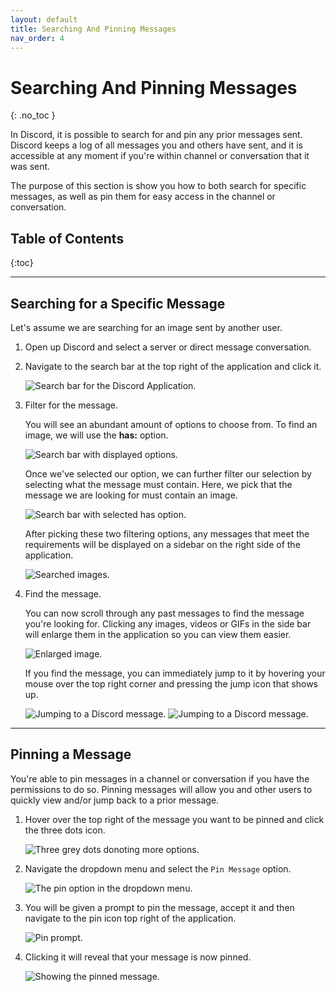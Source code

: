 ```yaml
---
layout: default
title: Searching And Pinning Messages
nav_order: 4
---
```


# Searching And Pinning Messages
{: .no_toc }

In Discord, it is possible to search for and pin any prior messages sent. Discord keeps a log of all messages you and others have sent, and it is accessible at any moment if you're within channel or conversation that it was sent.

The purpose of this section is show you how to both search for specific messages, as well as pin them for easy access in the channel or conversation.

## Table of Contents
{:toc}

---
## Searching for a Specific Message

Let's assume we are searching for an image sent by another user.

1. Open up Discord and select a server or direct message conversation.

2. Navigate to the search bar at the top right of the application and click it.

    <img src="https://kaydens.ca/user-docs-discord/assets/images/search.PNG" alt="Search bar for the Discord Application."/>
    
3. Filter for the message.

    You will see an abundant amount of options to choose from. To find an image, we will use the **has:** option.

    <img src="https://kaydens.ca/user-docs-discord/assets/images/searching_for_has.PNG" alt="Search bar with displayed options."/>

    Once we've selected our option, we can further filter our selection by selecting what the message must contain. Here, we pick that the message we are looking for must contain an image.

    <img src="https://kaydens.ca/user-docs-discord/assets/images/has_image.PNG" alt="Search bar with selected has option."/>

    After picking these two filtering options, any messages that meet the requirements will be displayed on a sidebar on the right side of the application.

    <img src="https://kaydens.ca/user-docs-discord/assets/images/searched_images.PNG" alt="Searched images."/>

4. Find the message.
    
    You can now scroll through any past messages to find the message you're looking for. Clicking any images, videos or GIFs in the side bar will enlarge them in the application so you can view them easier.

    <img src="https://kaydens.ca/user-docs-discord/assets/images/enlarged_image.PNG" alt="Enlarged image."/>

    If you find the message, you can immediately jump to it by hovering your mouse over the top right corner and pressing the jump icon that shows up.

    <img src="https://kaydens.ca/user-docs-discord/assets/images/jump-to-message.PNG" alt="Jumping to a Discord message."/>

    <img src="https://kaydens.ca/user-docs-discord/assets/images/jumped.PNG" alt="Jumping to a Discord message."/>

---

## Pinning a Message

You're able to pin messages in a channel or conversation if you have the permissions to do so. Pinning messages will allow you and other users to quickly view and/or jump back to a prior message.

1. Hover over the top right of the message you want to be pinned and click the three dots icon.

    <img src="https://kaydens.ca/user-docs-discord/assets/images/three_dots.PNG" alt="Three grey dots donoting more options."/>

2. Navigate the dropdown menu and select the `Pin Message` option.

    <img src="https://kaydens.ca/user-docs-discord/assets/images/pin_option.PNG" alt="The pin option in the dropdown menu."/>

3. You will be given a prompt to pin the message, accept it and then navigate to the pin icon top right of the application.

    <img src="https://kaydens.ca/user-docs-discord/assets/images/select_the_pinning_option.PNG" alt="Pin prompt."/>

4. Clicking it will reveal that your message is now pinned.

    <img src="https://kaydens.ca/user-docs-discord/assets/images/pinned_message.PNG" alt="Showing the pinned message."/>